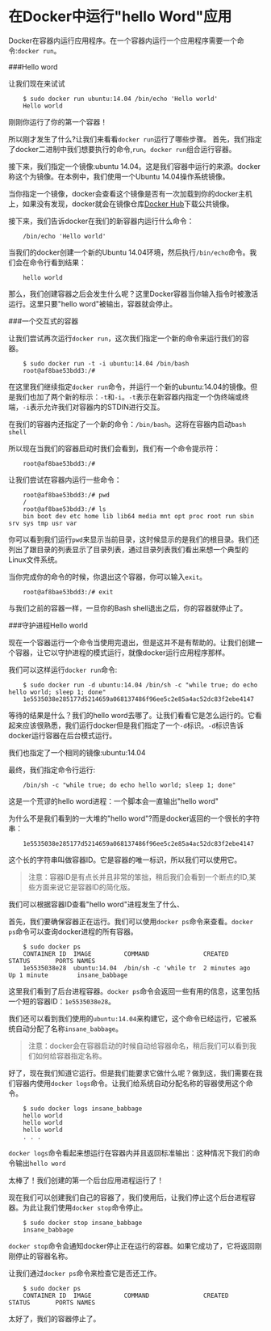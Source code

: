 # 在Docker中运行"hello Word"应用


Docker在容器内运行应用程序。在一个容器内运行一个应用程序需要一个命令:`docker run`。

###Hello word

让我们现在来试试

```
	$ sudo docker run ubuntu:14.04 /bin/echo 'Hello world'
	Hello world
```

刚刚你运行了你的第一个容器！

所以刚才发生了什么?让我们来看看`docker run`运行了哪些步骤。
首先，我们指定了docker二进制中我们想要执行的命令,`run`。`docker run`组合运行容器。

接下来，我们指定一个镜像:ubuntu 14.04。这是我们容器中运行的来源。docker称这个为镜像。在本例中，我们使用一个Ubuntu 14.04操作系统镜像。

当你指定一个镜像，docker会查看这个镜像是否有一次加载到你的docker主机上，如果没有发现，docker就会在镜像仓库[Docker Hub](https://hub.docker.com/)下载公共镜像。

接下来，我们告诉docker在我们的新容器内运行什么命令：

```
	/bin/echo 'Hello world'
```

当我们的docker创建一个新的Ubuntu 14.04环境，然后执行`/bin/echo`命令。我们会在命令行看到结果：

```
	hello world
```

那么，我们创建容器之后会发生什么呢？这里Docker容器当你输入指令时被激活运行。这里只要"hello word"被输出，容器就会停止。

###一个交互式的容器

让我们尝试再次运行`docker run`，这次我们指定一个新的命令来运行我们的容器。

```
	$ sudo docker run -t -i ubuntu:14.04 /bin/bash
	root@af8bae53bdd3:/#
```

在这里我们继续指定`docker run`命令，并运行一个新的ubuntu:14.04的镜像。但是我们也加了两个新的标示：`-t`和`-i`。`-t`表示在新容器内指定一个伪终端或终端，`-i`表示允许我们对容器内的STDIN进行交互。

在我们的容器内还指定了一个新的命令：`/bin/bash`。这将在容器内启动`bash shell`

所以现在当我们的容器启动时我们会看到，我们有一个命令提示符：

```
	root@af8bae53bdd3:/#
```

让我们尝试在容器内运行一些命令：

```
	root@af8bae53bdd3:/# pwd
	/
	root@af8bae53bdd3:/# ls
	bin boot dev etc home lib lib64 media mnt opt proc root run sbin srv sys tmp usr var
```

你可以看到我们运行`pwd`来显示当前目录，这时候显示的是我们的根目录。我们还列出了跟目录的列表显示了目录列表，通过目录列表我们看出来想一个典型的Linux文件系统。

当你完成你的命令的时候，你退出这个容器，你可以输入`exit`。

```
	root@af8bae53bdd3:/# exit
```

与我们之前的容器一样，一旦你的Bash shell退出之后，你的容器就停止了。


###守护进程Hello world

现在一个容器运行一个命令当使用完退出，但是这并不是有帮助的。让我们创建一个容器，让它以守护进程的模式运行，就像docker运行应用程序那样。

我们可以这样运行`docker run`命令:

```
	$ sudo docker run -d ubuntu:14.04 /bin/sh -c "while true; do echo hello world; sleep 1; done"
	1e5535038e285177d5214659a068137486f96ee5c2e85a4ac52dc83f2ebe4147
```

等待的结果是什么？我们的hello word去哪了。让我们看看它是怎么运行的。它看起来应该很熟悉，我们运行docker但是我们指定了一个`-d`标识。`-d`标识告诉docker运行容器在后台模式运行。

我们也指定了一个相同的镜像:ubuntu:14.04

最终，我们指定命令行运行:

```
	/bin/sh -c "while true; do echo hello world; sleep 1; done"
```

这是一个荒谬的hello word进程：一个脚本会一直输出"hello word"

为什么不是我们看到的一大堆的"hello word"?而是docker返回的一个很长的字符串：

```
	1e5535038e285177d5214659a068137486f96ee5c2e85a4ac52dc83f2ebe4147
```

这个长的字符串叫做容器ID。它是容器的唯一标识，所以我们可以使用它。

>注意：容器ID是有点长并且非常的笨拙，稍后我们会看到一个断点的ID,某些方面来说它是容器ID的简化版。

我们可以根据容器ID查看"hello word"进程发生了什么、

首先，我们要确保容器正在运行。我们可以使用`docker ps`命令来查看。`docker ps`命令可以查询docker进程的所有容器。

```
	$ sudo docker ps
	CONTAINER ID  IMAGE         COMMAND               CREATED        STATUS       PORTS NAMES
	1e5535038e28  ubuntu:14.04  /bin/sh -c 'while tr  2 minutes ago  Up 1 minute        insane_babbage
```

这里我们看到了后台进程容器。`docker ps`命令会返回一些有用的信息，这里包括一个短的容器ID：`1e5535038e28`。

我们还可以看到我们使用的`ubuntu:14.04`来构建它，这个命令已经运行，它被系统自动分配了名称`insane_babbage`。

>注意：docker会在容器启动的时候自动给容器命名，稍后我们可以看到我们如何给容器指定名称。

好了，现在我们知道它运行。但是我们能要求它做什么呢？做到这，我们需要在我们容器内使用`docker logs`命令。让我们给系统自动分配名称的容器使用这个命令。

```
	$ sudo docker logs insane_babbage
	hello world
	hello world
	hello world
	. . .
```

`docker logs`命令看起来想运行在容器内并且返回标准输出：这种情况下我们的命令输出`hello word`

太棒了！我们创建的第一个后台应用进程运行了！

现在我们可以创建我们自己的容器了，我们使用后，让我们停止这个后台进程容器。为此让我们使用`docker stop`命令停止。

```
	$ sudo docker stop insane_babbage
	insane_babbage
```

`docker stop`命令会通知docker停止正在运行的容器。如果它成功了，它将返回刚刚停止的容器名称。

让我们通过`docker ps`命令来检查它是否还工作。

```
	$ sudo docker ps
	CONTAINER ID  IMAGE         COMMAND               CREATED        STATUS       PORTS NAMES
```

太好了，我们的容器停止了。